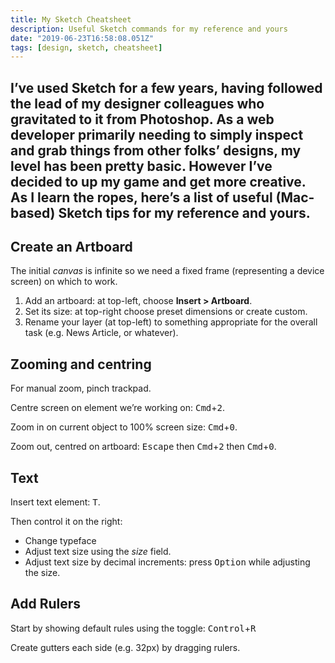 ```yaml
---
title: My Sketch Cheatsheet
description: Useful Sketch commands for my reference and yours
date: "2019-06-23T16:58:08.051Z"
tags: [design, sketch, cheatsheet]
---
```

I’ve used Sketch for a few years, having followed the lead of my designer colleagues who gravitated to it from Photoshop. As a web developer primarily needing to simply inspect and grab things from other folks’ designs, my level has been pretty basic. However I’ve decided to up my game and get more creative. As I learn the ropes, here’s a list of useful (Mac-based) Sketch tips for my reference and yours.
---

## Create an Artboard

The initial _canvas_ is infinite so we need a fixed frame (representing a device screen) on which to work. 

1. Add an artboard: at top-left, choose __Insert > Artboard__.
2. Set its size: at top-right choose preset dimensions or create custom.
3. Rename your layer (at top-left) to something appropriate for the overall task (e.g. News Article, or whatever).

## Zooming and centring

For manual zoom, pinch trackpad.

Centre screen on element we’re working on: <kbd>Cmd</kbd>+<kbd>2</kbd>.

Zoom in on current object to 100% screen size: <kbd>Cmd</kbd>+<kbd>0</kbd>.

Zoom out, centred on artboard: <kbd>Escape</kbd> then <kbd>Cmd</kbd>+<kbd>2</kbd> then <kbd>Cmd</kbd>+<kbd>0</kbd>.

## Text

Insert text element: <kbd>T</kbd>.

Then control it on the right:
- Change typeface
- Adjust text size using the _size_ field. 
- Adjust text size by decimal increments: press <kbd>Option</kbd> while adjusting the size.

## Add Rulers

Start by showing default rules using the toggle: <kbd>Control</kbd>+<kbd>R</kbd>

Create gutters each side (e.g. 32px) by dragging rulers.

